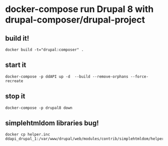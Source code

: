 # docker-compose run Drupal 8 with drupal-composer/drupal-project

## build it!
	docker build -t="drupal:composer" .
## start it
	docker-compose -p ddAPI up -d  --build --remove-orphans --force-recreate
## stop it
	docker-compose -p drupal8 down


## simplehtmldom libraries bug!
    docker cp helper.inc ddapi_drupal_1:/var/www/drupal/web/modules/contrib/simplehtmldom/helper.inc